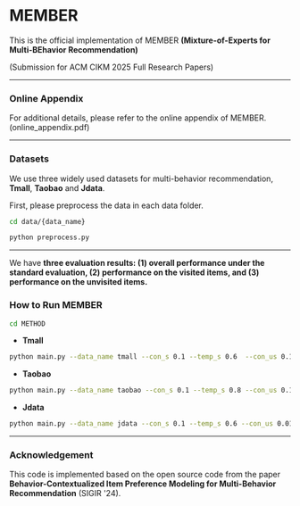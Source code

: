 # MEMBER

This is the official implementation of MEMBER **(Mixture-of-Experts for Multi-BEhavior Recommendation)** 

(Submission for ACM CIKM 2025 Full Research Papers)

---
### Online Appendix
For additional details, please refer to the online appendix of MEMBER. (online_appendix.pdf)

---
 ### Datasets
We use three widely used datasets for multi-behavior recommendation, **Tmall**, **Taobao** and **Jdata**.

First, please preprocess the data in each data folder.
```bash
cd data/{data_name}

python preprocess.py
```
---
We have **three evaluation results: (1) overall performance under the standard evaluation, (2) performance on the visited items, and (3) performance on the unvisited items.**

### How to Run MEMBER
```bash
cd METHOD
```
* **Tmall**
```bash
python main.py --data_name tmall --con_s 0.1 --temp_s 0.6  --con_us 0.1 --temp_us 0.7 --gen 0.1 --lambda_s 0.6 --alpha 2
```
* **Taobao**
```bash
python main.py --data_name taobao --con_s 0.1 --temp_s 0.8 --con_us 0.1 --temp_us 0.7 --gen 0.1 --lambda_us 0.6
```
* **Jdata**
```bash
python main.py --data_name jdata --con_s 0.1 --temp_s 0.6 --con_us 0.01 --temp_us 1.0 --gen 0.01 --lambda_s 0.4 --lambda_us 0.4 --alpha 2
```

---

### Acknowledgement
This code is implemented based on the open source code from the paper **Behavior-Contextualized Item Preference Modeling for Multi-Behavior Recommendation** (SIGIR '24).

